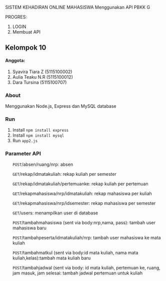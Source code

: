 SISTEM KEHADIRAN ONLINE MAHASISWA Menggunakan API
PBKK G

PROGRES:
1. LOGIN
2. Membuat API

<h2> Kelompok 10 </h2>
<h4>Anggota:</h4>
<ol>
  <li>Syavira Tiara Z (5115100002)</li>
  <li>Aulia Teaku N.R (5115100012)</li>
  <li>Dara Tursina    (5115100707)</li>
</ol>

<h3>About</h3>
Menggunakan Node.js, Express dan MySQL database

<h3>Run</h3>
<ol>
  <li>Install <code>npm install express</code> </li>
  <li>Install <code>npm install mysql</code></li>
  <li>Run <code>app2.js</code></li>
</ol>

<h3>Parameter API</h3>
<ol><code>POST</code>/absen/ruang/nrp: absen</ol>
<ol><code>GET</code>/rekap/idmatakuliah: rekap kuliah per semester</ol>
<ol><code>GET</code>/rekap/idmatakuliah/pertemuanke: rekap kuliah per pertemuan</ol>
<ol><code>GET</code>/rekapmahasiswa/nrp/idmatakuliah: rekap mahasiswa per kuliah</ol>
<ol><code>GET</code>/rekapmahasiswa/nrp/idsemester: rekap mahasiswa per semester</ol>
<ol><code>GET</code>/users: menampilkan user di database</ol>
<ol><code>POST</code>/tambahmahasiswa (sent via body:nrp,nama, pass): tambah user mahasiswa baru</ol>
<ol><code>POST</code>/tambahpeserta/idmatakuliah/nrp: tambah user mahasiswa ke mata kuliah</ol>
<ol><code>POST</code>/tambahmatkul (sent via body:id mata kuliah, nama mata kuliah,kelas):tambah mata kuliah baru</ol>
<ol><code>POST</code>/tambahjadwal (sent via body: id mata kuliah, pertemuan ke, ruang, jam masuk, jam selesai: tambah jadwal pertemuan untuk kuliah</ol>
